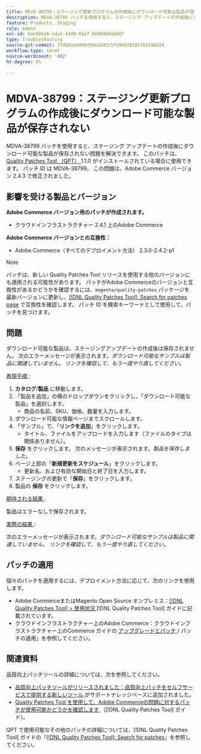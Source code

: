```yaml
---
title: MDVA-38799：ステージング更新プログラムの作成後にダウンロード可能な製品が保存されない
description: MDVA-38799 パッチを使用すると、ステージング アップデートの作成後にダウンロード可能な製品が保存されない問題を解決できます。 このパッチは、[Quality Patches Tool （QPT） ] （https://experienceleague.adobe.com/en/docs/commerce-operations/tools/quality-patches-tool/quality-patches-tool-to-self-serve-quality-patches） 1.1.0 がインストールされている場合に利用できます。 パッチ ID は MDVA-38799。 この問題は、Adobe Commerce バージョン 2.4.3 で修正されました。
feature: Products, Staging
role: Admin
exl-id: 0ae665a8-cda2-4340-91e7-5b9b969a6607
type: Troubleshooting
source-git-commit: 7fdb02a6d89d50ea593c5fd99d78101f89198424
workflow-type: tm+mt
source-wordcount: '482'
ht-degree: 0%

---
```


# MDVA-38799：ステージング更新プログラムの作成後にダウンロード可能な製品が保存されない

MDVA-38799 パッチを使用すると、ステージング アップデートの作成後にダウンロード可能な製品が保存されない問題を解決できます。 このパッチは、[Quality Patches Tool （QPT） ](https://experienceleague.adobe.com/en/docs/commerce-operations/tools/quality-patches-tool/quality-patches-tool-to-self-serve-quality-patches)1.1.0 がインストールされている場合に使用できます。 パッチ ID は MDVA-38799。 この問題は、Adobe Commerce バージョン 2.4.3 で修正されました。

## 影響を受ける製品とバージョン

**Adobe Commerce バージョン用のパッチが作成されます。**

* クラウドインフラストラクチャー 2.4.1 上のAdobe Commerce

**Adobe Commerce バージョンとの互換性：**

* Adobe Commerce（すべてのデプロイメント方法） 2.3.0-2.4.2-p1

>[!NOTE]
>
>パッチは、新しい Quality Patches Tool リリースを使用する他のバージョンにも適用される可能性があります。 パッチがAdobe Commerceのバージョンと互換性があるかどうかを確認するには、`magento/quality-patches` パッケージを最新バージョンに更新し、[[!DNL Quality Patches Tool]: Search for patches page](https://experienceleague.adobe.com/en/docs/commerce-operations/tools/quality-patches-tool/quality-patches-tool-to-self-serve-quality-patches) で互換性を確認します。 パッチ ID を検索キーワードとして使用して、パッチを見つけます。

## 問題

ダウンロード可能な製品は、ステージングアップデートの作成後は保存されません。 次のエラーメッセージが表示されます。*ダウンロード可能なサンプルは製品に関連していません。 リンクを確認して、もう一度やり直してください*。

<u> 再現手順 </u>:

1. **カタログ**/**製品** に移動します。
1. 「製品を追加」の横のドロップダウンをクリックし、「ダウンロード可能な製品」を選択します。
   * 商品の名前、SKU、価格、数量を入力します。
1. ダウンロード可能な情報ページまでスクロールします。
1. 「サンプル」で、「**リンクを追加**」をクリックします。
   * タイトル、ファイルをアップロードを入力します（ファイルのタイプは関係ありません）。
1. **保存** をクリックします。 次のメッセージが表示されます。*製品を保存しました*。
1. ページ上部の「**新規更新をスケジュール**」をクリックします。
   * 更新名、および有効な開始日と終了日を入力します。
1. ステージングの更新で「**保存**」をクリックします。
1. 製品の **保存** をクリックします。

<u> 期待される結果 </u>:

製品はエラーなしで保存されます。

<u> 実際の結果 </u>:

次のエラーメッセージが表示されます。*ダウンロード可能なサンプルは製品に関連していません。 リンクを確認して、もう一度やり直してください*。

## パッチの適用

個々のパッチを適用するには、デプロイメント方法に応じて、次のリンクを使用します。

* Adobe CommerceまたはMagento Open Source オンプレミス：[[!DNL Quality Patches Tool] > 使用状況 ](/help/tools/quality-patches-tool/usage.md)[!DNL Quality Patches Tool] ガイドに記載されています。
* クラウドインフラストラクチャー上のAdobe Commerce：クラウドインフラストラクチャー上のCommerce ガイドの [ アップグレードとパッチ ](https://experienceleague.adobe.com/docs/commerce-cloud-service/user-guide/develop/upgrade/apply-patches.html)/ パッチの適用」を参照してください。

## 関連資料

品質向上パッチツールの詳細については、次を参照してください。

* [ 品質向上パッチツールがリリースされました：品質向上パッチをセルフサービスで提供する新しいツール ](https://experienceleague.adobe.com/en/docs/commerce-operations/tools/quality-patches-tool/quality-patches-tool-to-self-serve-quality-patches) がサポートナレッジベースに追加されました。
* [Quality Patches Tool を使用して、Adobe Commerceの問題に対するパッチが使用可能かどうかを確認します ](/help/tools/quality-patches-tool/patches-available-in-qpt/check-patch-for-magento-issue-with-magento-quality-patches.md) （[!DNL Quality Patches Tool] ガイド）。

QPT で使用可能なその他のパッチの詳細については、[!DNL Quality Patches Tool] ガイドの「[[!DNL Quality Patches Tool]: Search for patches](https://experienceleague.adobe.com/tools/commerce-quality-patches/index.html)」を参照してください。

